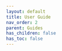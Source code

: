 ```yaml
---
layout: default
title: User Guide
nav_order: 2
parent: Guides
has_children: false
has_toc: false
---
```


